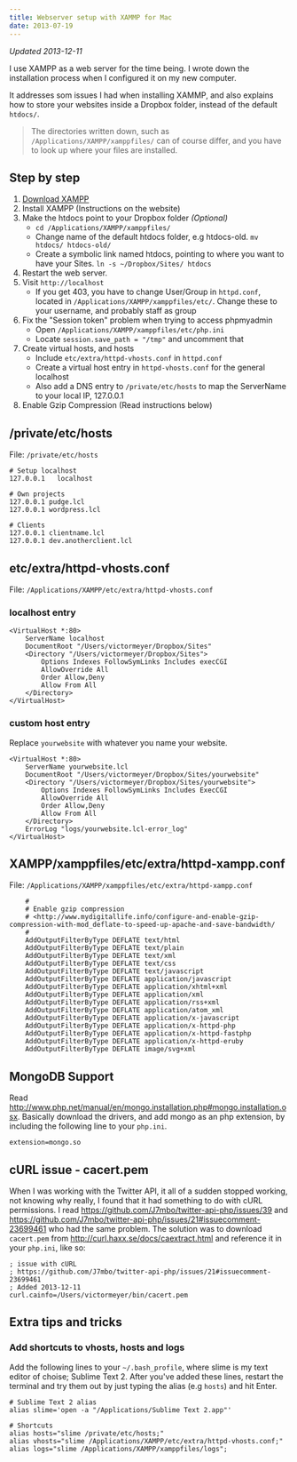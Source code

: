 ```yaml
---
title: Webserver setup with XAMMP for Mac
date: 2013-07-19
---
```


_Updated 2013-12-11_

I use XAMPP as a web server for the time being. I wrote down the installation process when I configured it on my new computer.

It addresses som issues I had when installing XAMMP, and also explains how to store your websites inside a Dropbox folder, instead of the default `htdocs/`.

> The directories written down, such as `/Applications/XAMPP/xamppfiles/` can of course differ, and you have to look up where your files are installed.

## Step by step

1. [Download XAMPP](http://www.apachefriends.org/en/xampp-macosx.html)
2. Install XAMPP (Instructions on the website)
3. Make the htdocs point to your Dropbox folder _(Optional)_
   - `cd /Applications/XAMPP/xamppfiles/`
   - Change name of the default htdocs folder, e.g htdocs-old. `mv htdocs/ htdocs-old/`
   - Create a symbolic link named htdocs, pointing to where you want to have your Sites. `ln -s ~/Dropbox/Sites/ htdocs`
4. Restart the web server.
5. Visit `http://localhost`
   - If you get 403, you have to change User/Group in `httpd.conf`, located in `/Applications/XAMPP/xamppfiles/etc/`. Change these to your username, and probably staff as group
6. Fix the "Session token" problem when trying to access phpmyadmin
   - Open `/Applications/XAMPP/xamppfiles/etc/php.ini`
   - Locate `session.save_path = "/tmp"` and uncomment that
7. Create virtual hosts, and hosts
   - Include `etc/extra/httpd-vhosts.conf` in `httpd.conf`
   - Create a virtual host entry in `httpd-vhosts.conf` for the general localhost
   - Also add a DNS entry to `/private/etc/hosts` to map the ServerName to your local IP, 127.0.0.1
8. Enable Gzip Compression (Read instructions below)

## /private/etc/hosts

File: `/private/etc/hosts`

```
# Setup localhost
127.0.0.1	localhost

# Own projects
127.0.0.1 pudge.lcl
127.0.0.1 wordpress.lcl

# Clients
127.0.0.1 clientname.lcl
127.0.0.1 dev.anotherclient.lcl
```

## etc/extra/httpd-vhosts.conf

File: `/Applications/XAMPP/etc/extra/httpd-vhosts.conf`

### localhost entry
```
<VirtualHost *:80>
    ServerName localhost
    DocumentRoot "/Users/victormeyer/Dropbox/Sites"
    <Directory "/Users/victormeyer/Dropbox/Sites">
        Options Indexes FollowSymLinks Includes execCGI
        AllowOverride All
        Order Allow,Deny
        Allow From All
    </Directory>
</VirtualHost>
```

### custom host entry

Replace `yourwebsite` with whatever you name your website.

```
<VirtualHost *:80>
    ServerName yourwebsite.lcl
    DocumentRoot "/Users/victormeyer/Dropbox/Sites/yourwebsite"
    <Directory "/Users/victormeyer/Dropbox/Sites/yourwebsite">
        Options Indexes FollowSymLinks Includes ExecCGI
        AllowOverride All
        Order Allow,Deny
        Allow From All
    </Directory>
    ErrorLog "logs/yourwebsite.lcl-error_log"
</VirtualHost>
```

## XAMPP/xamppfiles/etc/extra/httpd-xampp.conf

File: `/Applications/XAMPP/xamppfiles/etc/extra/httpd-xampp.conf`

```
    #
    # Enable gzip compression
    # <http://www.mydigitallife.info/configure-and-enable-gzip-compression-with-mod_deflate-to-speed-up-apache-and-save-bandwidth/
    #
    AddOutputFilterByType DEFLATE text/html
    AddOutputFilterByType DEFLATE text/plain
    AddOutputFilterByType DEFLATE text/xml
    AddOutputFilterByType DEFLATE text/css
    AddOutputFilterByType DEFLATE text/javascript
    AddOutputFilterByType DEFLATE application/javascript
    AddOutputFilterByType DEFLATE application/xhtml+xml
    AddOutputFilterByType DEFLATE application/xml
    AddOutputFilterByType DEFLATE application/rss+xml
    AddOutputFilterByType DEFLATE application/atom_xml
    AddOutputFilterByType DEFLATE application/x-javascript
    AddOutputFilterByType DEFLATE application/x-httpd-php
    AddOutputFilterByType DEFLATE application/x-httpd-fastphp
    AddOutputFilterByType DEFLATE application/x-httpd-eruby
    AddOutputFilterByType DEFLATE image/svg+xml
```

## MongoDB Support

Read <http://www.php.net/manual/en/mongo.installation.php#mongo.installation.osx>.
Basically download the drivers, and add mongo as an php extension, by including the following line to your `php.ini`.

```
extension=mongo.so
```

## cURL issue - cacert.pem

When I was working with the Twitter API, it all of a sudden stopped working, not knowing why really, I found that it had something to do with cURL permissions. I read <https://github.com/J7mbo/twitter-api-php/issues/39> and <https://github.com/J7mbo/twitter-api-php/issues/21#issuecomment-23699461> who had the same problem. The solution was to download `cacert.pem` from <http://curl.haxx.se/docs/caextract.html> and reference it in your `php.ini`, like so:

```
; issue with cURL
; https://github.com/J7mbo/twitter-api-php/issues/21#issuecomment-23699461
; Added 2013-12-11
curl.cainfo=/Users/victormeyer/bin/cacert.pem
```

## Extra tips and tricks

### Add shortcuts to vhosts, hosts and logs

Add the following lines to your `~/.bash_profile`, where slime is my text editor of choise; Sublime Text 2. After you've added these lines, restart the terminal and try them out by just typing the alias (e.g `hosts`) and hit Enter.


```
# Sublime Text 2 alias
alias slime='open -a "/Applications/Sublime Text 2.app"'

# Shortcuts
alias hosts="slime /private/etc/hosts;"
alias vhosts="slime /Applications/XAMPP/etc/extra/httpd-vhosts.conf;"
alias logs="slime /Applications/XAMPP/xamppfiles/logs";
```
